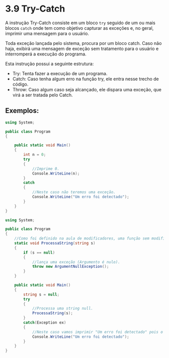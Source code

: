 # 3.9 Try-Catch

A instrução Try-Catch consiste em um bloco ``try`` seguido de um ou mais blocos ``catch`` onde tem como objetivo capturar as exceções e, no geral, imprimir uma mensagem para o usuário.

Toda exceção lançada pelo sistema, procura por um bloco catch. Caso não haja, exibirá uma mensagem de exceção sem tratamento para o usuário e interromperá a execução do programa.

Esta instrução possui a seguinte estrutura:

- Try: Tenta fazer a execução de um programa.
- Catch: Caso tenha algum erro na função try, ele entra nesse trecho de código.
- Throw: Caso algum caso seja alcançado, ele dispara uma exceção, que virá a ser tratada pelo Catch.

## Exemplos:

```csharp
using System;

public class Program
{

	public static void Main()
	{
		int n = 0;
		try
		{
			//Imprime 0.
			Console.WriteLine(n);
		}
		catch
		{
			//Neste caso não teremos uma exceção.
			Console.WriteLine("Um erro foi detectado");
		}
	}	
}
```

```csharp
using System;

public class Program
{
	//Como foi definido na aula de modificadores, uma função sem modificadores private ou public é necessariamente private
	static void ProcessaString(string s)
	{
		if (s == null)
		{
			//lança uma exceção (Argumento é nulo).
			throw new ArgumentNullException();
		}
	}

	public static void Main()
	{
		string s = null;
		try
		{	
			//Processa uma string null.
			ProcessaString(s);
		}
		catch(Exception ex)
		{
			//Neste caso vamos imprimir "Um erro foi detectado" pois o valor passado irá disparará uma exceção.
			Console.WriteLine("Um erro foi detectado");
		}
	}	
}
```